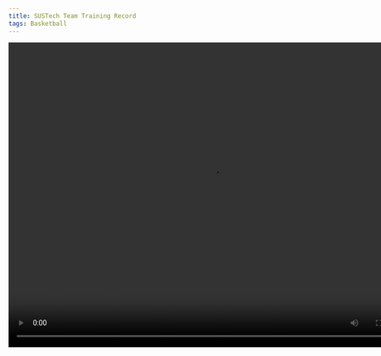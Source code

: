 ```yaml
---
title: SUSTech Team Training Record
tags: Basketball
---
```


<video src="../videos/test.mp4" width="800px" height="600px" controls="controls"></video>

<!--more-->
